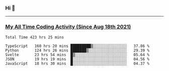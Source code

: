 ### Hi 🙂

---

### <a href="https://wakatime.com/@Eroxl">My All Time Coding Activity (Since Aug 18th 2021)</a>
<!--START_SECTION:waka-all-->
```text
Total Time 423 hrs 25 mins

TypeScript   160 hrs 20 mins █████████▒░░░░░░░░░░░░░░░   37.86 % 
Python       124 hrs 26 mins ███████▒░░░░░░░░░░░░░░░░░   29.39 % 
Svelte       23 hrs 54 mins  █▒░░░░░░░░░░░░░░░░░░░░░░░   05.64 % 
JSON         19 hrs 19 mins  █░░░░░░░░░░░░░░░░░░░░░░░░   04.56 % 
JavaScript   18 hrs 30 mins  █░░░░░░░░░░░░░░░░░░░░░░░░   04.37 % 
```
<!--END_SECTION:waka-all-->
